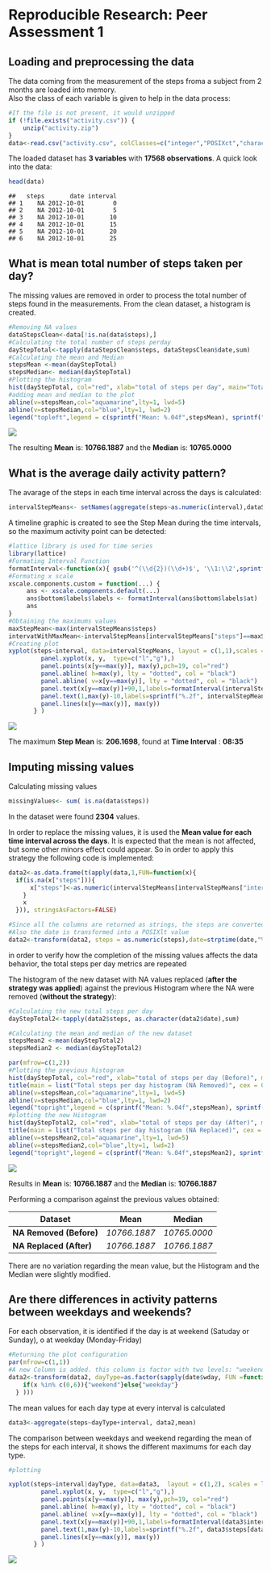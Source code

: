# Reproducible Research: Peer Assessment 1


## Loading and preprocessing the data



The data coming from the measurement of the steps froma a subject from 2 months are loaded into memory.  
Also the class of each variable is given to help in the data process:


```r
#If the file is not present, it would unzipped
if (!file.exists("activity.csv")) {
    unzip("activity.zip")
}
data<-read.csv("activity.csv", colClasses=c("integer","POSIXct","character"))
```

 The loaded dataset has **3 variables** with **17568 observations**. A quick look into the data:


```r
head(data)
```

```
##   steps       date interval
## 1    NA 2012-10-01        0
## 2    NA 2012-10-01        5
## 3    NA 2012-10-01       10
## 4    NA 2012-10-01       15
## 5    NA 2012-10-01       20
## 6    NA 2012-10-01       25
```
  
  
  
## What is mean total number of steps taken per day?

The missing values are removed in order to process the total number of steps found in the measurements. From the clean dataset, a histogram is created.


```r
#Removing NA values
dataStepsClean<-data[!is.na(data$steps),]
#Calculating the total number of steps perday
dayStepTotal<-tapply(dataStepsClean$steps, dataStepsClean$date,sum)
#Calculating the mean and Median
stepsMean <-mean(dayStepTotal)
stepsMedian<- median(dayStepTotal)
#Plotting the histogram
hist(dayStepTotal, col="red", xlab="total of steps per day", main="Total steps per day histogram")
#adding mean and median to the plot
abline(v=stepsMean,col="aquamarine",lty=1, lwd=5)
abline(v=stepsMedian,col="blue",lty=1, lwd=2)
legend("topleft",legend = c(sprintf("Mean: %.04f",stepsMean), sprintf("Median: %.04f",stepsMedian)),col=c("aquamarine","blue"), lty=1, cex=0.8, bty="n")
```

![](PA1_template_files/figure-html/unnamed-chunk-3-1.png) 

The resulting **Mean** is: **10766.1887** and the **Median** is: **10765.0000**

## What is the average daily activity pattern?


The avarage of the steps in each time interval across the days is calculated:


```r
intervalStepMeans<- setNames(aggregate(steps~as.numeric(interval),dataStepsClean, mean),c("interval","steps"))
```


A timeline graphic is created to see the Step Mean during the time intervals, so the maximum activity point can be detected:



```r
#lattice library is used for time series
library(lattice)
#Formating Interval Function
formatInterval<-function(x){ gsub('^(\\d{2})(\\d+)$', '\\1:\\2',sprintf("%04d", x))}
#Formating x scale
xscale.components.custom = function(...) {
     ans <- xscale.components.default(...)
     ans$bottom$labels$labels <- formatInterval(ans$bottom$labels$at)
     ans
}
#Obtaining the maximums values
maxStepMean<-max(intervalStepMeans$steps)
intervatWithMaxMean<-intervalStepMeans[intervalStepMeans["steps"]==maxStepMean,][,"interval"]
#Creating plot
xyplot(steps~interval, data=intervalStepMeans, layout = c(1,1),scales = list(x=list(rot = 45,abbreviate=FALSE,tick.number=10),y=list(tick.number=10)), xscale.components = xscale.components.custom, xlab="Time interval",ylab="Steps Average", panel = function(x, y) {
         panel.xyplot(x, y,  type=c("l","g"),)         
         panel.points(x[y==max(y)], max(y),pch=19, col="red")
         panel.abline( h=max(y), lty = "dotted", col = "black")
         panel.abline( v=x[y==max(y)], lty = "dotted", col = "black")
         panel.text(x[y==max(y)]+90,1,labels=formatInterval(intervalStepMeans$interval[y==max(y)]))
         panel.text(1,max(y)-10,labels=sprintf("%.2f", intervalStepMeans$steps[y==max(y)]) )
         panel.lines(x[y==max(y)], max(y))
       } )
```

![](PA1_template_files/figure-html/unnamed-chunk-5-1.png) 


The maximum **Step Mean** is:  **206.1698**, found at **Time Interval** : **08:35**


## Imputing missing values



Calculating missing values


```r
missingValues<- sum( is.na(data$steps))
```


In the dataset were found **2304** values.  

In order to replace the missing values, it is used the **Mean value for each time interval across the days**. It is expected that the mean is not affected, but some other minors effect could appear. So in order to apply this strategy the following code is implemented:



```r
data2<-as.data.frame(t(apply(data,1,FUN=function(x){
  if(is.na(x["steps"])){
      x["steps"]<-as.numeric(intervalStepMeans[intervalStepMeans["interval"]==x["interval"],][,"steps"])
    }
    x
  })), stringsAsFactors=FALSE)

#Since all the columns are returned as strings, the steps are converted to numeric values
#Also the date is transformed into a POSIXlt value
data2<-transform(data2, steps = as.numeric(steps),date=strptime(date,"%Y-%m-%d"), interval = as.numeric(interval))
```

in order to verify how the completion of the missing values affects the data behavior, 
the total steps per day metrics are repeated  

The histogram of the new dataset with NA values replaced (**after the strategy was applied**) against the previous Histogram where the NA were removed (**without the strategy**):


```r
#Calculating the new total steps per day
dayStepTotal2<-tapply(data2$steps, as.character(data2$date),sum)

#Calculating the mean and median of the new dataset
stepsMean2 <-mean(dayStepTotal2)
stepsMedian2 <- median(dayStepTotal2)

par(mfrow=c(1,2))
#Plotting the previous histogram
hist(dayStepTotal, col="red", xlab="total of steps per day (Before)", main="")
title(main = list("Total steps per day histogram (NA Removed)", cex = 0.8))
abline(v=stepsMean,col="aquamarine",lty=1, lwd=5)
abline(v=stepsMedian,col="blue",lty=1, lwd=2)
legend("topright",legend = c(sprintf("Mean: %.04f",stepsMean), sprintf("Median: %.04f",stepsMedian)),col=c("aquamarine","blue"), lty=1, cex=0.5, bty="n")
#plotting the new Histogram
hist(dayStepTotal2, col="red", xlab="total of steps per day (After)", main="")
title(main = list("Total steps per day histogram (NA Replaced)", cex = 0.8))
abline(v=stepsMean2,col="aquamarine",lty=1, lwd=5)
abline(v=stepsMedian2,col="blue",lty=1, lwd=2)
legend("topright",legend = c(sprintf("Mean: %.04f",stepsMean2), sprintf("Median: %.04f",stepsMedian2)),col=c("aquamarine","blue"), lty=1, cex=0.5, bty="n")
```

![](PA1_template_files/figure-html/unnamed-chunk-8-1.png) 


Results in **Mean** is: **10766.1887** and the **Median** is: **10766.1887**  

Performing a comparison against the previous values obtained:

| Dataset                | Mean             |Median             |
| -----------------------|----------------- | ----------------- |
| **NA Removed (Before)**  | *10766.1887*  | *10765.0000* |
| **NA Replaced (After)**  | *10766.1887* | *10766.1887*|


There are no variation regarding the mean value, but the Histogram and the Median were slightly modified.



## Are there differences in activity patterns between weekdays and weekends?


For each observation, it is identified if the day is at weekend (Satuday or Sunday), o at weekday (Monday-Friday)  


```r
#Returning the plot configuration
par(mfrow=c(1,1))
#A new Column is added. this column is factor with two levels: "weekend" and "weekday"
data2<-transform(data2, dayType=as.factor(sapply(date$wday, FUN =function(x){
    if(x %in% c(0,6)){"weekend"}else{"weekday"} 
  } )))
```


The mean values for each day type at every interval is calculated


```r
data3<-aggregate(steps~dayType+interval, data2,mean)
```


The comparison between weekdays and weekend regarding the mean of the steps for each interval, it shows the different maximums for each day type.


```r
#plotting

xyplot(steps~interval|dayType, data=data3,  layout = c(1,2), scales = list(x=list(rot = 45,abbreviate=FALSE,tick.number=10),y=list(tick.number=10)), xscale.components = xscale.components.custom, xlab="Time interval",ylab="Steps Average", panel = function(x, y) {
         panel.xyplot(x, y,  type=c("l","g"),)         
         panel.points(x[y==max(y)], max(y),pch=19, col="red")
         panel.abline( h=max(y), lty = "dotted", col = "black")
         panel.abline( v=x[y==max(y)], lty = "dotted", col = "black")
         panel.text(x[y==max(y)]+90,1,labels=formatInterval(data3$interval[data3$steps==max(y)]))
         panel.text(1,max(y)-10,labels=sprintf("%.2f", data3$steps[data3$steps==max(y)]) )
         panel.lines(x[y==max(y)], max(y))
       } )
```

![](PA1_template_files/figure-html/unnamed-chunk-11-1.png) 



